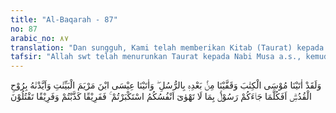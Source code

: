 ```yaml
---
title: "Al-Baqarah - 87"
no: 87
arabic_no: ٨٧
translation: "Dan sungguh, Kami telah memberikan Kitab (Taurat) kepada Musa, dan Kami susulkan setelahnya dengan rasul-rasul, dan Kami telah berikan kepada Isa putra Maryam bukti-bukti kebenaran serta Kami perkuat dia dengan Rohulkudus (Jibril). Mengapa setiap rasul yang datang kepadamu (membawa) sesuatu (pelajaran) yang tidak kamu inginkan, kamu menyombongkan diri, lalu sebagian kamu dustakan dan sebagian kamu bunuh?"
tafsir: "Allah swt telah menurunkan Taurat kepada Nabi Musa a.s., kemudian Allah mengutus sesudahnya beberapa orang rasul yang datang silih berganti. Maka, setiap waktu selalu ada rasul yang menyampaikan agama Allah. Dengan demikian tidak ada alasan bagi mereka untuk melupakannya, mengganti atau mengubah peraturan-peraturan yang telah ditetapkan Allah.\n\nSesudah itu Allah menyebutkan Nabi Isa a.s. dalam ayat ini secara khusus di antara para rasul itu, dan menerangkan bahwa dia telah diberi mukjizat yang dapat membuktikan kebenaran kenabiannya. Kemudian Allah menyebutkan pula bahwa Isa a.s. telah diberi wahyu serta diperkuat dengan Rohulkudus (Jibril a.s.), dan ketinggian akhlak.\n\nKemudian Allah menjelaskan sikap orang-orang Yahudi, bahwa apabila datang utusan Allah dengan membawa peraturan, yang tidak sesuai dengan kehendak hawa nafsu mereka, mereka bersikap sombong dan congkak terhadap utusan itu dengan cara berbuat sewenang-wenang dan berbuat keji di bumi, lalu sebagian dari para rasul itu mereka dustakan, seperti Nabi Isa dan Nabi Muhammad, dan sebagian lagi mereka bunuh seperti Nabi Zakaria dan Nabi Yahya. Maka tidaklah mengherankan apabila mereka tidak mempercayai seruan Muhammad saw, karena membangkang dan mengingkari itu termasuk tabiat yang telah merasuk dalam jiwa mereka."
---
```

وَلَقَدْ اٰتَيْنَا مُوْسَى الْكِتٰبَ وَقَفَّيْنَا مِنْۢ بَعْدِهٖ بِالرُّسُلِ ۖ وَاٰتَيْنَا عِيْسَى ابْنَ مَرْيَمَ الْبَيِّنٰتِ وَاَيَّدْنٰهُ بِرُوْحِ الْقُدُسِۗ  اَفَكُلَّمَا جَاۤءَكُمْ رَسُوْلٌۢ بِمَا لَا تَهْوٰىٓ اَنْفُسُكُمُ اسْتَكْبَرْتُمْ ۚ فَفَرِيْقًا كَذَّبْتُمْ وَفَرِيْقًا تَقْتُلُوْنَ 